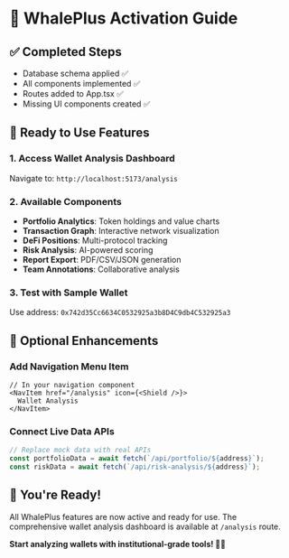 # 🚀 WhalePlus Activation Guide

## ✅ **Completed Steps**
- Database schema applied ✅
- All components implemented ✅
- Routes added to App.tsx ✅
- Missing UI components created ✅

## 🎯 **Ready to Use Features**

### **1. Access Wallet Analysis Dashboard**
Navigate to: `http://localhost:5173/analysis`

### **2. Available Components**
- **Portfolio Analytics**: Token holdings and value charts
- **Transaction Graph**: Interactive network visualization  
- **DeFi Positions**: Multi-protocol tracking
- **Risk Analysis**: AI-powered scoring
- **Report Export**: PDF/CSV/JSON generation
- **Team Annotations**: Collaborative analysis

### **3. Test with Sample Wallet**
Use address: `0x742d35Cc6634C0532925a3b8D4C9db4C532925a3`

## 🔧 **Optional Enhancements**

### **Add Navigation Menu Item**
```tsx
// In your navigation component
<NavItem href="/analysis" icon={<Shield />}>
  Wallet Analysis
</NavItem>
```

### **Connect Live Data APIs**
```typescript
// Replace mock data with real APIs
const portfolioData = await fetch(`/api/portfolio/${address}`);
const riskData = await fetch(`/api/risk-analysis/${address}`);
```

## 🎉 **You're Ready!**

All WhalePlus features are now active and ready for use. The comprehensive wallet analysis dashboard is available at `/analysis` route.

**Start analyzing wallets with institutional-grade tools! 🐋✨**